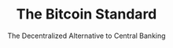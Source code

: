 ---
layout: books
title: The Bitcoin Standard
subtitle: The Decentralized Alternative to Central Banking
essential: true
categories: ['non-technical']
authors: ['Saifedean Ammous']
authors_twitter: ['https://twitter.com/saifedean']
excerpt: The Bitcoin Standard was first published by Wiley in April 2018 The book is available, or being produced, in thirteen languages English original version is available on Amazon. Turkish translation is available from Liber Plus.
url: https://thesaifhouse.wpcomstaging.com/book/
amazon_url: https://www.amazon.com/dp/1119473861
---